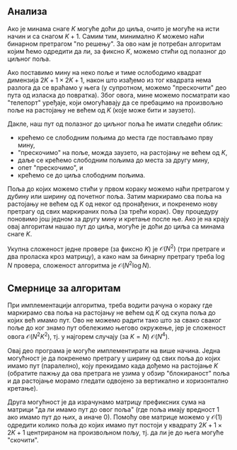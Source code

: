 ## Анализа

Ако је минама снаге $K$ могуће доћи до циља, очито је могуће на исти
начин и са снагом $K+1$. Самим тим, минимално $K$ можемо наћи бинарном
претрагом "по решењу". За ово нам је потребан алгоритам којим ћемо
одредити да ли, за фиксно $K$, можемо стићи од полазног до циљног
поља.

Ако поставимо мину на неко поље и тиме ослободимо квадрат димензија
$2K+1 \times 2K+1$, након што изађемо из тог квадрата нема разлога да
се враћамо у њега (у супротном, можемо "прескочити" део пута од
изласка до повратка). Због овога, мине можемо посматрати као
"телепорт" уређаје, који омогућавају да се пребацимо на произвољно
поље на растојању не већем од $K$ (које може бити и заузето).

Дакле, наш пут од полазног до циљног поља ће имати следећи облик:

* крећемо се слободним пољима до места где постављамо прву мину,
* "прескочимо" на поље, можда заузето, на растојању не већем од $K$,
* даље се крећемо слободним пољима до места за другу мину,
* опет "прескочимо", и
* крећемо се до циља слободним пољима.

Поља до којих можемо стићи у првом кораку можемо наћи претрагом у
дубину или ширину од почетног поља. Затим маркирамо сва поља на
растојању не већем од $K$ од неког од пронађених, и покренемо нову
претрагу од свих маркираних поља (за трећи корак). Ову процедуру
поновимо још једном за другу мину и кретање после ње. Ако је на крају
овај алгоритам нашао пут до циља, могуће је доћи до циља са минама
снаге $K$.

Укупна сложеност једне провере (за фиксно $K$) је $\mathcal{O}(N^2)$
(три претраге и два проласка кроз матрицу), а како нам за бинарну
претрагу треба $\log{N}$ провера, сложеност алгоритма је
$\mathcal{O}(N^2 \log{N})$.

## Смернице за алгоритам

При имплементацији алгоритма, треба водити рачуна о кораку где
маркирамо сва поља на растојању не већем од $K$ од скупа поља до којих
већ имамо пут. Ово не можемо радити тако што за свако сваког поље до
ког знамо пут обележимо његово окружење, јер је сложеност овога
$\mathcal{O}(N^2 K^2)$, тј. у најгорем случају (за $K=N$)
$\mathcal{O}(N^4)$.

Овај део програма је могуће имплементирати на више начина. Једна
могућност је да покренемо претрагу у ширину од свих поља до којих
имамо пут (паралелно), коју прекидамо када дођемо на растојање $K$
(обратите пажњу да ова претрага не узима у обзир "блокираност" поља и
да растојање морамо гледати одвојено за вертикално и хоризонтално
кретање).

Друга могућност је да израчунамо матрицу префиксних сума на матрици
"да ли имамо пут до овог поља" (где поља имају вредност $1$ ако имамо
пут до њих, а иначе $0$). Помоћу ове матрице можемо у $\mathcal{O}(1)$
одредити колико поља до којих имамо пут постоји у квадрату $2K+1
\times 2K+1$ центрираном на произвољном пољу, тј. да ли је до њега
могуће "скочити".
